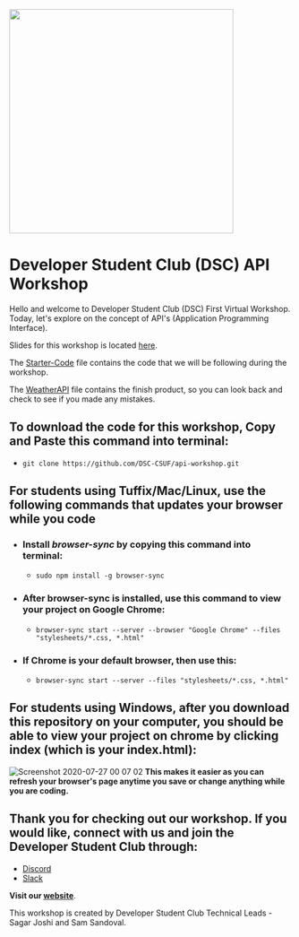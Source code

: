 <img src="https://encrypted-tbn0.gstatic.com/images?q=tbn%3AANd9GcTzCAs1iV38zpYu5fvS46BEl5evrGaMywe38g&usqp=CAU" width="400px">

# Developer Student Club (DSC) API Workshop

Hello and welcome to Developer Student Club (DSC) First Virtual Workshop. Today, let's explore on the concept of API's (Application Programming Interface).

Slides for this workshop is located [here](https://docs.google.com/presentation/d/1n534cOfTUncHwR44fZR5vChqKCD8tLFvMx8ZlVwDzPs/edit).

The [Starter-Code](https://github.com/DSC-CSUF/api-workshop/tree/master/Starter-Code) file contains the code that we will be following during the workshop.

The [WeatherAPI](https://github.com/DSC-CSUF/api-workshop/tree/master/WeatherAPI) file contains the finish product, so you can look back and check to see if you made any mistakes.

## To download the code for this workshop, Copy and Paste this command into terminal:

* `git clone https://github.com/DSC-CSUF/api-workshop.git`

## For students using Tuffix/Mac/Linux, use the following commands that updates your browser while you code

* ### Install *browser-sync* by copying this command into terminal: 

  * `sudo npm install -g browser-sync`

* ### After browser-sync is installed, use this command to view your project on Google Chrome:
  * `browser-sync start --server --browser "Google Chrome" --files "stylesheets/*.css, *.html"`
 
* ### If Chrome is your default browser, then use this:
  * `browser-sync start --server --files "stylesheets/*.css, *.html"`
  
## For students using Windows, after you download this repository on your computer, you should be able to view your project on chrome by clicking index (which is your index.html):
![Screenshot 2020-07-27 00 07 02](https://user-images.githubusercontent.com/55200206/88515938-56226380-cfa1-11ea-9aa5-77f017f755bc.png)
**This makes it easier as you can refresh your browser's page anytime you save or change anything while you are coding.**

## Thank you for checking out our workshop. If you would like, connect with us and join the Developer Student Club through:
* [Discord]()
* [Slack]()

**Visit our [website](http://www.dsccsuf.com/)**.

This workshop is created by Developer Student Club Technical Leads - Sagar Joshi and Sam Sandoval.
